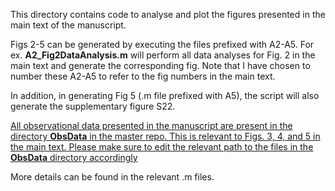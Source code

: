 This directory contains code to analyse and plot the figures presented in the main text of the manuscript. 

Figs 2-5 can be generated by executing the files prefixed with A2-A5. For ex. **A2_Fig2DataAnalysis.m** will perform all data analyses for Fig. 2 
in the main text and generate the corresponding fig. Note that I have chosen to number these A2-A5 to refer to the fig numbers in the main text.

In addition, in generating Fig 5 (.m file prefixed with A5), the script will also generate the supplementary figure S22.

<ins>All observational data presented in the manuscript are present in the directory **ObsData** in the master repo. This is relevant to Figs. 3, 4, and 5 in the main text. Please make sure to edit the relevant path to the files in the **ObsData** directory accordingly</ins>

More details can be found in the relevant .m files.
